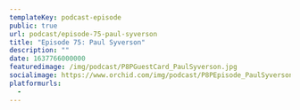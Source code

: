 ```yaml
---
templateKey: podcast-episode
public: true
url: podcast/episode-75-paul-syverson
title: "Episode 75: Paul Syverson"
description: ""
date: 1637766000000
featuredimage: /img/podcast/P8PGuestCard_PaulSyverson.jpg
socialimage: https://www.orchid.com/img/podcast/P8PEpisode_PaulSyverson.png
platformurls:
  -
---
```

